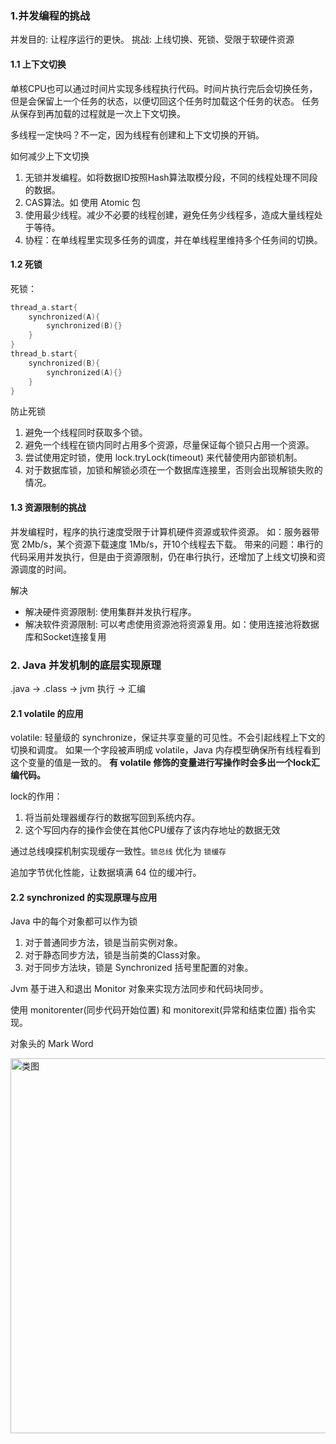 ### 1.并发编程的挑战
并发目的: 让程序运行的更快。
挑战: 上线切换、死锁、受限于软硬件资源

#### 1.1 上下文切换
单核CPU也可以通过时间片实现多线程执行代码。时间片执行完后会切换任务，但是会保留上一个任务的状态，以便切回这个任务时加载这个任务的状态。
任务从保存到再加载的过程就是一次上下文切换。

多线程一定快吗？不一定，因为线程有创建和上下文切换的开销。

如何减少上下文切换

1. 无锁并发编程。如将数据ID按照Hash算法取模分段，不同的线程处理不同段的数据。
2. CAS算法。如 使用 Atomic 包
3. 使用最少线程。减少不必要的线程创建，避免任务少线程多，造成大量线程处于等待。
4. 协程：在单线程里实现多任务的调度，并在单线程里维持多个任务间的切换。

#### 1.2 死锁
死锁：
```kotlin
thread_a.start{
    synchronized(A){
        synchronized(B){}
    }
}
thread_b.start{
    synchronized(B){
        synchronized(A){}
    }
}
```
防止死锁

1. 避免一个线程同时获取多个锁。
2. 避免一个线程在锁内同时占用多个资源，尽量保证每个锁只占用一个资源。
3. 尝试使用定时锁，使用 lock.tryLock(timeout) 来代替使用内部锁机制。
4. 对于数据库锁，加锁和解锁必须在一个数据库连接里，否则会出现解锁失败的情况。

#### 1.3 资源限制的挑战

并发编程时，程序的执行速度受限于计算机硬件资源或软件资源。
如：服务器带宽 2Mb/s，某个资源下载速度 1Mb/s，开10个线程去下载。
带来的问题：串行的代码采用并发执行，但是由于资源限制，仍在串行执行，还增加了上线文切换和资源调度的时间。

解决
- 解决硬件资源限制: 使用集群并发执行程序。
- 解决软件资源限制: 可以考虑使用资源池将资源复用。如：使用连接池将数据库和Socket连接复用

### 2. Java 并发机制的底层实现原理

.java -> .class -> jvm 执行 -> 汇编

#### 2.1 volatile 的应用

volatile: 轻量级的 synchronize，保证共享变量的可见性。不会引起线程上下文的切换和调度。
如果一个字段被声明成 volatile，Java 内存模型确保所有线程看到这个变量的值是一致的。
**有 volatile 修饰的变量进行写操作时会多出一个lock汇编代码。**

lock的作用：
1. 将当前处理器缓存行的数据写回到系统内存。
2. 这个写回内存的操作会使在其他CPU缓存了该内存地址的数据无效

通过总线嗅探机制实现缓存一致性。`锁总线` 优化为 `锁缓存`

追加字节优化性能，让数据填满 64 位的缓冲行。

#### 2.2 synchronized 的实现原理与应用

Java 中的每个对象都可以作为锁

1. 对于普通同步方法，锁是当前实例对象。
2. 对于静态同步方法，锁是当前类的Class对象。
3. 对于同步方法块，锁是 Synchronized 括号里配置的对象。

Jvm 基于进入和退出 Monitor 对象来实现方法同步和代码块同步。

使用 monitorenter(同步代码开始位置) 和 monitorexit(异常和结束位置) 指令实现。

对象头的 Mark Word

<img width="600" alt="类图" src="https://user-images.githubusercontent.com/17560388/151096616-9321cf5d-f56b-48ed-b564-78286c9ab136.png">











